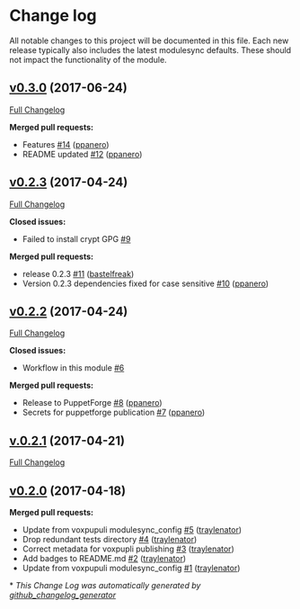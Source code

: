 # Change log

All notable changes to this project will be documented in this file.
Each new release typically also includes the latest modulesync defaults.
These should not impact the functionality of the module.

## [v0.3.0](https://github.com/voxpupuli/puppet-misp/tree/v0.3.0) (2017-06-24)
[Full Changelog](https://github.com/voxpupuli/puppet-misp/compare/v0.2.3...v0.3.0)

**Merged pull requests:**

- Features [\#14](https://github.com/voxpupuli/puppet-misp/pull/14) ([ppanero](https://github.com/ppanero))
- README updated [\#12](https://github.com/voxpupuli/puppet-misp/pull/12) ([ppanero](https://github.com/ppanero))

## [v0.2.3](https://github.com/voxpupuli/puppet-misp/tree/v0.2.3) (2017-04-24)
[Full Changelog](https://github.com/voxpupuli/puppet-misp/compare/v0.2.2...v0.2.3)

**Closed issues:**

- Failed to install crypt GPG [\#9](https://github.com/voxpupuli/puppet-misp/issues/9)

**Merged pull requests:**

- release 0.2.3 [\#11](https://github.com/voxpupuli/puppet-misp/pull/11) ([bastelfreak](https://github.com/bastelfreak))
- Version 0.2.3 dependencies fixed for case sensitive [\#10](https://github.com/voxpupuli/puppet-misp/pull/10) ([ppanero](https://github.com/ppanero))

## [v0.2.2](https://github.com/voxpupuli/puppet-misp/tree/v0.2.2) (2017-04-24)
[Full Changelog](https://github.com/voxpupuli/puppet-misp/compare/v.0.2.1...v0.2.2)

**Closed issues:**

- Workflow in this module [\#6](https://github.com/voxpupuli/puppet-misp/issues/6)

**Merged pull requests:**

- Release to PuppetForge [\#8](https://github.com/voxpupuli/puppet-misp/pull/8) ([ppanero](https://github.com/ppanero))
- Secrets for puppetforge publication [\#7](https://github.com/voxpupuli/puppet-misp/pull/7) ([ppanero](https://github.com/ppanero))

## [v.0.2.1](https://github.com/voxpupuli/puppet-misp/tree/v.0.2.1) (2017-04-21)
[Full Changelog](https://github.com/voxpupuli/puppet-misp/compare/v0.2.0...v.0.2.1)

## [v0.2.0](https://github.com/voxpupuli/puppet-misp/tree/v0.2.0) (2017-04-18)
**Merged pull requests:**

- Update from voxpupuli modulesync\_config [\#5](https://github.com/voxpupuli/puppet-misp/pull/5) ([traylenator](https://github.com/traylenator))
- Drop redundant tests directory [\#4](https://github.com/voxpupuli/puppet-misp/pull/4) ([traylenator](https://github.com/traylenator))
- Correct metadata for voxpupli publishing [\#3](https://github.com/voxpupuli/puppet-misp/pull/3) ([traylenator](https://github.com/traylenator))
- Add badges to README.md [\#2](https://github.com/voxpupuli/puppet-misp/pull/2) ([traylenator](https://github.com/traylenator))
- Update from voxpupuli modulesync\_config [\#1](https://github.com/voxpupuli/puppet-misp/pull/1) ([traylenator](https://github.com/traylenator))



\* *This Change Log was automatically generated by [github_changelog_generator](https://github.com/skywinder/Github-Changelog-Generator)*